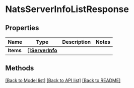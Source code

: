 # NatsServerInfoListResponse

## Properties

Name | Type | Description | Notes
------------ | ------------- | ------------- | -------------
**Items** | [][**ServerInfo**](ServerInfo.md) |  | 

## Methods


[[Back to Model list]](../README.md#documentation-for-models) [[Back to API list]](../README.md#documentation-for-api-endpoints) [[Back to README]](../README.md)


